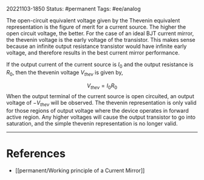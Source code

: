 20221103-1850
Status: #permanent 
Tags: #ee/analog 

The open-circuit equivalent voltage given by the Thevenin equivalent representation is the figure of merit for a current source. The higher the open circuit voltage, the better. For the case of an ideal BJT current mirror, the thevenin voltage is the early voltage of the transistor. This makes sense because an infinite output resistance transistor would have infinite early voltage, and therefore results in the best current mirror performance.

If the output current of the current source is $I_0$ and the output resistance is $R_0$, then the thevenin voltage $V_{thev}$ is given by,

$$
V_{thev} = I_0 R_0
$$
When the output terminal of the current source is open circuited, an output voltage of $-V_{thev}$ will be observed. The thevenin representation is only valid for those regions of output voltage where the device operates in forward active region. Any higher voltages will cause the output transistor to go into saturation, and the simple thevenin representation is no longer valid.


---
# References

- [[permanent/Working principle of a Current Mirror]]